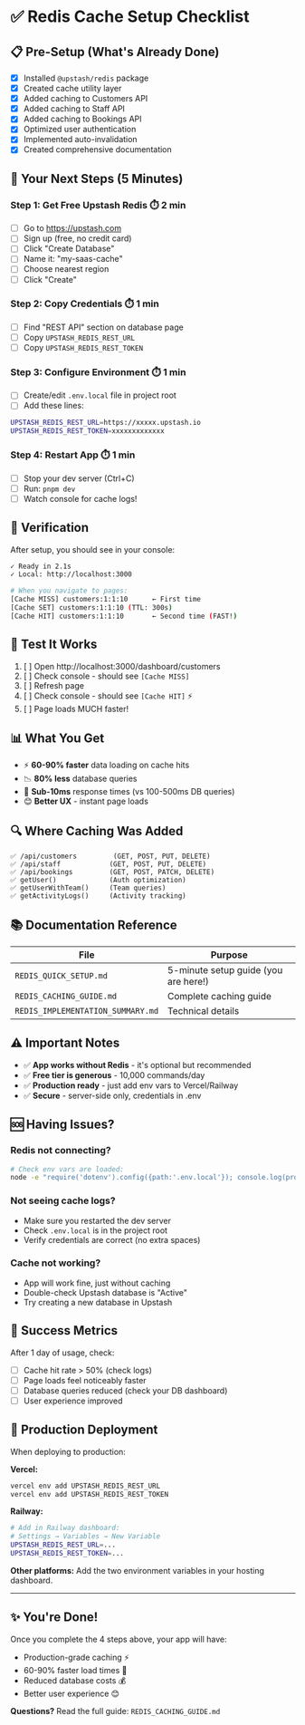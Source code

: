# ✅ Redis Cache Setup Checklist

## 📋 Pre-Setup (What's Already Done)

- [x] Installed `@upstash/redis` package
- [x] Created cache utility layer
- [x] Added caching to Customers API
- [x] Added caching to Staff API
- [x] Added caching to Bookings API
- [x] Optimized user authentication
- [x] Implemented auto-invalidation
- [x] Created comprehensive documentation

## 🚀 Your Next Steps (5 Minutes)

### Step 1: Get Free Upstash Redis ⏱️ 2 min

- [ ] Go to https://upstash.com
- [ ] Sign up (free, no credit card)
- [ ] Click "Create Database"
- [ ] Name it: "my-saas-cache"
- [ ] Choose nearest region
- [ ] Click "Create"

### Step 2: Copy Credentials ⏱️ 1 min

- [ ] Find "REST API" section on database page
- [ ] Copy `UPSTASH_REDIS_REST_URL`
- [ ] Copy `UPSTASH_REDIS_REST_TOKEN`

### Step 3: Configure Environment ⏱️ 1 min

- [ ] Create/edit `.env.local` file in project root
- [ ] Add these lines:

```bash
UPSTASH_REDIS_REST_URL=https://xxxxx.upstash.io
UPSTASH_REDIS_REST_TOKEN=xxxxxxxxxxxxx
```

### Step 4: Restart App ⏱️ 1 min

- [ ] Stop your dev server (Ctrl+C)
- [ ] Run: `pnpm dev`
- [ ] Watch console for cache logs!

## 🎉 Verification

After setup, you should see in your console:

```bash
✓ Ready in 2.1s
✓ Local: http://localhost:3000

# When you navigate to pages:
[Cache MISS] customers:1:1:10      ← First time
[Cache SET] customers:1:1:10 (TTL: 300s)
[Cache HIT] customers:1:1:10       ← Second time (FAST!)
```

## 🧪 Test It Works

1. [ ] Open http://localhost:3000/dashboard/customers
2. [ ] Check console - should see `[Cache MISS]`
3. [ ] Refresh page
4. [ ] Check console - should see `[Cache HIT]` ⚡
5. [ ] Page loads MUCH faster!

## 📊 What You Get

- ⚡ **60-90% faster** data loading on cache hits
- 📉 **80% less** database queries
- 🚀 **Sub-10ms** response times (vs 100-500ms DB queries)
- 😊 **Better UX** - instant page loads

## 🔍 Where Caching Was Added

```
✅ /api/customers         (GET, POST, PUT, DELETE)
✅ /api/staff            (GET, POST, PUT, DELETE)
✅ /api/bookings         (GET, POST, PATCH, DELETE)
✅ getUser()             (Auth optimization)
✅ getUserWithTeam()     (Team queries)
✅ getActivityLogs()     (Activity tracking)
```

## 📚 Documentation Reference

| File                              | Purpose                              |
| --------------------------------- | ------------------------------------ |
| `REDIS_QUICK_SETUP.md`            | 5-minute setup guide (you are here!) |
| `REDIS_CACHING_GUIDE.md`          | Complete caching guide               |
| `REDIS_IMPLEMENTATION_SUMMARY.md` | Technical details                    |

## ⚠️ Important Notes

- ✅ **App works without Redis** - it's optional but recommended
- ✅ **Free tier is generous** - 10,000 commands/day
- ✅ **Production ready** - just add env vars to Vercel/Railway
- ✅ **Secure** - server-side only, credentials in .env

## 🆘 Having Issues?

### Redis not connecting?

```bash
# Check env vars are loaded:
node -e "require('dotenv').config({path:'.env.local'}); console.log(process.env.UPSTASH_REDIS_REST_URL)"
```

### Not seeing cache logs?

- Make sure you restarted the dev server
- Check `.env.local` is in the project root
- Verify credentials are correct (no extra spaces)

### Cache not working?

- App will work fine, just without caching
- Double-check Upstash database is "Active"
- Try creating a new database in Upstash

## 🎯 Success Metrics

After 1 day of usage, check:

- [ ] Cache hit rate > 50% (check logs)
- [ ] Page loads feel noticeably faster
- [ ] Database queries reduced (check your DB dashboard)
- [ ] User experience improved

## 🚀 Production Deployment

When deploying to production:

**Vercel:**

```bash
vercel env add UPSTASH_REDIS_REST_URL
vercel env add UPSTASH_REDIS_REST_TOKEN
```

**Railway:**

```bash
# Add in Railway dashboard:
# Settings → Variables → New Variable
UPSTASH_REDIS_REST_URL=...
UPSTASH_REDIS_REST_TOKEN=...
```

**Other platforms:**
Add the two environment variables in your hosting dashboard.

---

## ✨ You're Done!

Once you complete the 4 steps above, your app will have:

- Production-grade caching ⚡
- 60-90% faster load times 🚀
- Reduced database costs 💰
- Better user experience 😊

**Questions?** Read the full guide: `REDIS_CACHING_GUIDE.md`

